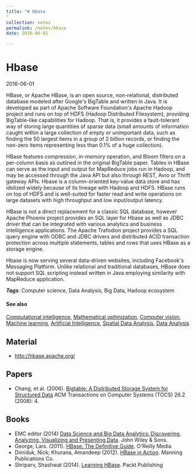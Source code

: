 ```yaml
---
title: "# Hbase
"
collection: notes
permalink: /notes/hbase
date: 2016-06-01

---
```


# Hbase

2016-06-01

HBase, or Apache HBase, is an open source, non-relational, distributed database modeled after Google's BigTable and written in Java. It is developed as part of Apache Software Foundation's Apache Hadoop project and runs on top of HDFS (Hadoop Distributed Filesystem), providing BigTable-like capabilities for Hadoop. That is, it provides a fault-tolerant way of storing large quantities of sparse data (small amounts of information caught within a large collection of empty or unimportant data, such as finding the 50 largest items in a group of 2 billion records, or finding the non-zero items representing less than 0.1% of a huge collection).

HBase features compression, in-memory operation, and Bloom filters on a per-column basis as outlined in the original BigTable paper. Tables in HBase can serve as the input and output for MapReduce jobs run in Hadoop, and may be accessed through the Java API but also through REST, Avro or Thrift gateway APIs. Hbase is a column-oriented key-value data store and has idolized widely because of its lineage with Hadoop and HDFS. HBase runs on top of HDFS and is well-suited for faster read and write operations on large datasets with high throughput and low input/output latency.

HBase is not a direct replacement for a classic SQL database, however Apache Phoenix project provides an SQL layer for Hbase as well as JDBC driver that can be integrated with various analytics and business intelligence applications. The Apache Trafodion project provides a SQL query engine with ODBC and JDBC drivers and distributed ACID transaction protection across multiple statements, tables and rows that uses HBase as a storage engine.

Hbase is now serving several data-driven websites, including Facebook's Messaging Platform. Unlike relational and traditional databases, HBase does not support SQL scripting instead written in Java employing similarity with MapReduce application.

***Tags***: Computer science, Data Analysis, Big Data, Hadoop ecosystem

#### See also
[Computational intelligence](/notes/computational_intelligence), [Mathematical optimization](/notes/mathematical_optimization), [Computer vision](/notes/computer_vision), [Machine learning](/notes/machine_learning), [Artificial Intelligence](/notes/artificial_intelligence), [Spatial Data Analysis](/notes/spatial_data_analysis), [Data Analysis](/notes/data_analysis)

## Material
* http://hbase.apache.org/

## Papers
* Chang, et al. (2006). [Bigtable: A Distributed Storage System for Structured Data](https://www.usenix.org/legacy/events/osdi06/tech/chang/chang_html/) ACM Transactions on Computer Systems (TOCS) 26.2 (2008): 4.

## Books
* EMC editor (2014) [Data Science and Big Data Analytics: Discovering, Analyzing, Visualizing and Presenting Data](https://www.goodreads.com/book/show/22263956-data-science-and-big-data-analytics). John Wiley & Sons.
* George, Lars. (2011). [HBase: The Definitive Guide](https://www.goodreads.com/book/show/10316770-hbase). O'Reilly Media
* Dimiduk, Nick; Khurana, Amandeep (2012). [HBase in Action](https://www.goodreads.com/book/show/13507799-hbase-in-action). Manning Publications Co.
* Shriparv, Shashwat (2014). [Learning HBase](https://www.goodreads.com/book/show/24529152-learning-hbase). Packt Publishing


